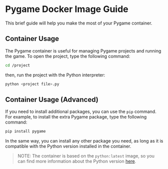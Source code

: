 ﻿# Pygame Docker Image Guide

This brief guide will help you make the most of your Pygame container.

## Container Usage

The Pygame container is useful for managing Pygame projects and running the game. To open the project, type the following command:

```bash
cd /project
```

then, run the project with the Python interpreter:

```bash
python <project file>.py
```

## Container Usage (Advanced)

If you need to install additional packages, you can use the `pip` command. For example, to install the extra Pygame package, type the following command:

```bash
pip install pygame
```

In the same way, you can install any other package you need, as long as it is compatible with the Python version installed in the container.

> NOTE: The container is based on the `python:latest` image, so you can find more information about the Python version [here](https://hub.docker.com/_/python).